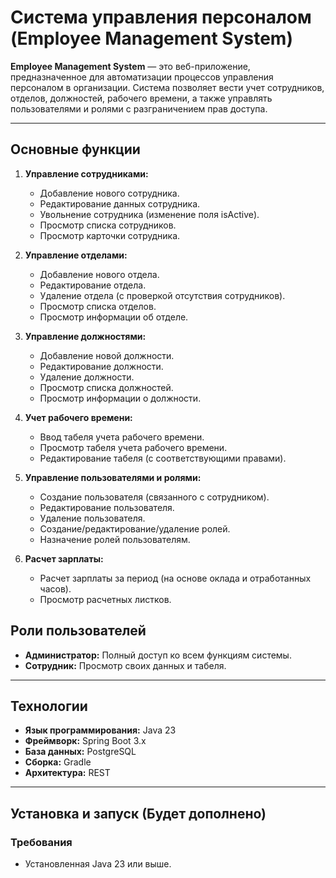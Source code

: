 # Система управления персоналом (Employee Management System)

**Employee Management System** — это веб-приложение, предназначенное для автоматизации процессов управления персоналом в
организации. Система позволяет вести учет сотрудников, отделов, должностей, рабочего времени, а также управлять
пользователями и ролями с разграничением прав доступа.

---

## Основные функции

1. **Управление сотрудниками:**
    * Добавление нового сотрудника.
    * Редактирование данных сотрудника.
    * Увольнение сотрудника (изменение поля isActive).
    * Просмотр списка сотрудников.
    * Просмотр карточки сотрудника.

2. **Управление отделами:**
    * Добавление нового отдела.
    * Редактирование отдела.
    * Удаление отдела (с проверкой отсутствия сотрудников).
    * Просмотр списка отделов.
    * Просмотр информации об отделе.

3. **Управление должностями:**
    * Добавление новой должности.
    * Редактирование должности.
    * Удаление должности.
    * Просмотр списка должностей.
    * Просмотр информации о должности.

4. **Учет рабочего времени:**
    * Ввод табеля учета рабочего времени.
    * Просмотр табеля учета рабочего времени.
    * Редактирование табеля (с соответствующими правами).

5. **Управление пользователями и ролями:**
    * Создание пользователя (связанного с сотрудником).
    * Редактирование пользователя.
    * Удаление пользователя.
    * Создание/редактирование/удаление ролей.
    * Назначение ролей пользователям.

6. **Расчет зарплаты:**
    * Расчет зарплаты за период (на основе оклада и отработанных часов).
    * Просмотр расчетных листков.

## Роли пользователей

* **Администратор:** Полный доступ ко всем функциям системы.
* **Сотрудник:** Просмотр своих данных и табеля.

---

## Технологии

* **Язык программирования:** Java 23
* **Фреймворк:** Spring Boot 3.x
* **База данных:** PostgreSQL
* **Сборка:** Gradle
* **Архитектура:** REST

---

## Установка и запуск (Будет дополнено)

### Требования

* Установленная Java 23 или выше.
